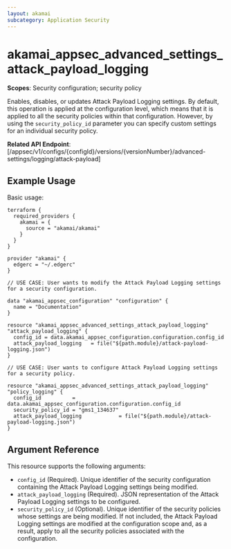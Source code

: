 ```yaml
---
layout: akamai
subcategory: Application Security
---
```


# akamai_appsec_advanced_settings_attack_payload_logging

**Scopes**: Security configuration; security policy

Enables, disables, or updates Attack Payload Logging settings.
By default, this operation is applied at the configuration level, which means that it is applied to all the security policies within that configuration.
However, by using the `security_policy_id` parameter you can specify custom settings for an individual security policy.

**Related API Endpoint**: [/appsec/v1/configs/{configId}/versions/{versionNumber}/advanced-settings/logging/attack-payload]

## Example Usage

Basic usage:

```
terraform {
  required_providers {
    akamai = {
      source = "akamai/akamai"
    }
  }
}

provider "akamai" {
  edgerc = "~/.edgerc"
}

// USE CASE: User wants to modify the Attack Payload Logging settings for a security configuration.

data "akamai_appsec_configuration" "configuration" {
  name = "Documentation"
}

resource "akamai_appsec_advanced_settings_attack_payload_logging" "attack_payload_logging" {
  config_id = data.akamai_appsec_configuration.configuration.config_id
  attack_payload_logging   = file("${path.module}/attack-payload-logging.json")
}

// USE CASE: User wants to configure Attack Payload Logging settings for a security policy.

resource "akamai_appsec_advanced_settings_attack_payload_logging" "policy_logging" {
  config_id          = data.akamai_appsec_configuration.configuration.config_id
  security_policy_id = "gms1_134637"
  attack_payload_logging            = file("${path.module}/attack-payload-logging.json")
}
```

## Argument Reference

This resource supports the following arguments:

- `config_id` (Required). Unique identifier of the security configuration containing the Attack Payload Logging settings being modified.
- `attack_payload_logging` (Required). JSON representation of the Attack Payload Logging settings to be configured.
- `security_policy_id` (Optional). Unique identifier of the security policies whose settings are being modified. If not included, the Attack Payload Logging settings are modified at the configuration scope and, as a result, apply to all the security policies associated with the configuration.
